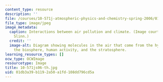 ```yaml
---
content_type: resource
description: ''
file: /courses/10-571j-atmospheric-physics-and-chemistry-spring-2006/01db3a39b1192a50a1fd108dd796cd5a_10-571js06-th.jpg
file_type: image/jpeg
image_metadata:
  caption: Interactions between air pollution and climate. (Image courtesy of Anne
    Slinn.)
  credit: ''
  image-alt: Diagram showing molecules in the air that come from the hydrosphere,
    the biosphere, human activity, and the stratosphere.
learning_resource_types: []
ocw_type: OCWImage
resourcetype: Image
title: 10-571js06-th.jpg
uid: 01db3a39-b119-2a50-a1fd-108dd796cd5a
---
```

